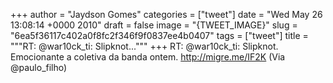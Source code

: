 
+++
author = "Jaydson Gomes"
categories = ["tweet"]
date = "Wed May 26 13:08:14 +0000 2010"
draft = false
image = "{TWEET_IMAGE}"
slug = "6ea5f36117c402a0f8fc2f346f9f0837ee4b0407"
tags = ["tweet"]
title = """RT: @war10ck_ti: Slipknot..."""
+++
RT: @war10ck_ti: Slipknot. Emocionante a coletiva da banda ontem. http://migre.me/IF2K (Via @paulo_filho)
